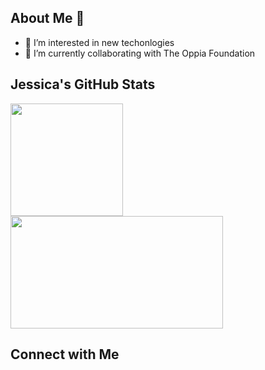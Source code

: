 ## About Me 👋

- 👀 I’m interested in new techonlogies
- 🌱 I’m currently collaborating with The Oppia Foundation

## Jessica's GitHub Stats
<p align="left">
<a href="https://github.com/Lawful2002">
  <img height="180em" src="![Jessica's GitHub stats](https://github-readme-stats.vercel.app/api?username=wangjess&show_icons=true&theme=radical)"/>
  <img height="180em" width = "340em" src="https://github-readme-stats-eight-theta.vercel.app/api/top-langs/?username=wangjess&layout=compact&langs_count=8&theme=algolia"/>
</a>
</p>


## Connect with Me


<!-- This is a special README.md because the repository name matches my actual GitHub account name. So it will appear on my PROFILE! -->
